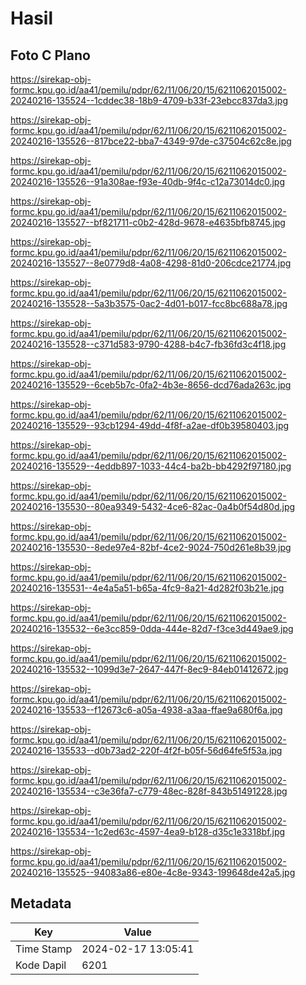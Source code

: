 # Hasil

## Foto C Plano

https://sirekap-obj-formc.kpu.go.id/aa41/pemilu/pdpr/62/11/06/20/15/6211062015002-20240216-135524--1cddec38-18b9-4709-b33f-23ebcc837da3.jpg

https://sirekap-obj-formc.kpu.go.id/aa41/pemilu/pdpr/62/11/06/20/15/6211062015002-20240216-135526--817bce22-bba7-4349-97de-c37504c62c8e.jpg

https://sirekap-obj-formc.kpu.go.id/aa41/pemilu/pdpr/62/11/06/20/15/6211062015002-20240216-135526--91a308ae-f93e-40db-9f4c-c12a73014dc0.jpg

https://sirekap-obj-formc.kpu.go.id/aa41/pemilu/pdpr/62/11/06/20/15/6211062015002-20240216-135527--bf821711-c0b2-428d-9678-e4635bfb8745.jpg

https://sirekap-obj-formc.kpu.go.id/aa41/pemilu/pdpr/62/11/06/20/15/6211062015002-20240216-135527--8e0779d8-4a08-4298-81d0-206cdce21774.jpg

https://sirekap-obj-formc.kpu.go.id/aa41/pemilu/pdpr/62/11/06/20/15/6211062015002-20240216-135528--5a3b3575-0ac2-4d01-b017-fcc8bc688a78.jpg

https://sirekap-obj-formc.kpu.go.id/aa41/pemilu/pdpr/62/11/06/20/15/6211062015002-20240216-135528--c371d583-9790-4288-b4c7-fb36fd3c4f18.jpg

https://sirekap-obj-formc.kpu.go.id/aa41/pemilu/pdpr/62/11/06/20/15/6211062015002-20240216-135529--6ceb5b7c-0fa2-4b3e-8656-dcd76ada263c.jpg

https://sirekap-obj-formc.kpu.go.id/aa41/pemilu/pdpr/62/11/06/20/15/6211062015002-20240216-135529--93cb1294-49dd-4f8f-a2ae-df0b39580403.jpg

https://sirekap-obj-formc.kpu.go.id/aa41/pemilu/pdpr/62/11/06/20/15/6211062015002-20240216-135529--4eddb897-1033-44c4-ba2b-bb4292f97180.jpg

https://sirekap-obj-formc.kpu.go.id/aa41/pemilu/pdpr/62/11/06/20/15/6211062015002-20240216-135530--80ea9349-5432-4ce6-82ac-0a4b0f54d80d.jpg

https://sirekap-obj-formc.kpu.go.id/aa41/pemilu/pdpr/62/11/06/20/15/6211062015002-20240216-135530--8ede97e4-82bf-4ce2-9024-750d261e8b39.jpg

https://sirekap-obj-formc.kpu.go.id/aa41/pemilu/pdpr/62/11/06/20/15/6211062015002-20240216-135531--4e4a5a51-b65a-4fc9-8a21-4d282f03b21e.jpg

https://sirekap-obj-formc.kpu.go.id/aa41/pemilu/pdpr/62/11/06/20/15/6211062015002-20240216-135532--6e3cc859-0dda-444e-82d7-f3ce3d449ae9.jpg

https://sirekap-obj-formc.kpu.go.id/aa41/pemilu/pdpr/62/11/06/20/15/6211062015002-20240216-135532--1099d3e7-2647-447f-8ec9-84eb01412672.jpg

https://sirekap-obj-formc.kpu.go.id/aa41/pemilu/pdpr/62/11/06/20/15/6211062015002-20240216-135533--f12673c6-a05a-4938-a3aa-ffae9a680f6a.jpg

https://sirekap-obj-formc.kpu.go.id/aa41/pemilu/pdpr/62/11/06/20/15/6211062015002-20240216-135533--d0b73ad2-220f-4f2f-b05f-56d64fe5f53a.jpg

https://sirekap-obj-formc.kpu.go.id/aa41/pemilu/pdpr/62/11/06/20/15/6211062015002-20240216-135534--c3e36fa7-c779-48ec-828f-843b51491228.jpg

https://sirekap-obj-formc.kpu.go.id/aa41/pemilu/pdpr/62/11/06/20/15/6211062015002-20240216-135534--1c2ed63c-4597-4ea9-b128-d35c1e3318bf.jpg

https://sirekap-obj-formc.kpu.go.id/aa41/pemilu/pdpr/62/11/06/20/15/6211062015002-20240216-135525--94083a86-e80e-4c8e-9343-199648de42a5.jpg


## Metadata

| Key        | Value               |
| ---------- | ------------------- |
| Time Stamp | 2024-02-17 13:05:41 |
| Kode Dapil | 6201                |



